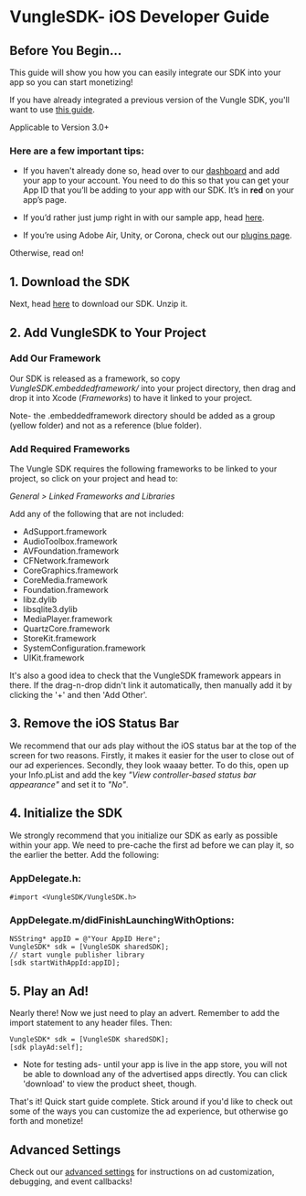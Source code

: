 # VungleSDK- iOS Developer Guide

## Before You Begin...

This guide will show you how you can easily integrate our SDK into your app so you can start monetizing!

If you have already integrated a previous version of the Vungle SDK, you'll want to use [this guide](https://github.com/Vungle/vungle-resources/blob/master/iOS-resources/iOS-migration-guide.md).

Applicable to Version 3.0+

### Here are a few important tips:

* If you haven't already done so, head over to our [dashboard](https://v.vungle.com/dashboard/login) and add your app to your account. You need to do this so that you can get your App ID that you’ll be adding to your app with our SDK. It’s in **red** on your app’s page.

* If you’d rather just jump right in with our sample app, head [here](https://github.com/Vungle/publisher-sample-ios/tree/master). 

* If you’re using Adobe Air, Unity, or Corona, check out our [plugins page](https://v.vungle.com/dev/plugins).

Otherwise, read on!

## 1. Download the SDK

Next, head [here](https://v.vungle.com/dev/ios) to download our SDK. Unzip it.

## 2. Add VungleSDK to Your Project

### Add Our Framework

Our SDK is released as a framework, so copy *VungleSDK.embeddedframework/* into your project directory, then drag and drop it into Xcode (*Frameworks*) to have it linked to your project.

Note- the .embeddedframework directory should be added as a group (yellow folder) and not as a reference (blue folder).

### Add Required Frameworks

The Vungle SDK requires the following frameworks to be linked to your project, so click on your project and head to:

*General > Linked Frameworks and Libraries*

Add any of the following that are not included:

* AdSupport.framework
* AudioToolbox.framework
* AVFoundation.framework
* CFNetwork.framework
* CoreGraphics.framework
* CoreMedia.framework
* Foundation.framework
* libz.dylib
* libsqlite3.dylib
* MediaPlayer.framework
* QuartzCore.framework
* StoreKit.framework
* SystemConfiguration.framework
* UIKit.framework

It's also a good idea to check that the VungleSDK framework appears in there. If the drag-n-drop didn't link it automatically, then manually add it by clicking the '+' and then 'Add Other'.

## 3. Remove the iOS Status Bar

We recommend that our ads play without the iOS status bar at the top of the screen for two reasons. Firstly, it makes it easier for the user to close out of our ad experiences. Secondly, they look waaay better. To do this, open up your Info.pList and add the key *"View controller-based status bar appearance"* and set it to *"No"*.

## 4. Initialize the SDK

We strongly recommend that you initialize our SDK as early as possible within your app. We need to pre-cache the first ad before we can play it, so the earlier the better. Add the following:

### AppDelegate.h:

`#import <VungleSDK/VungleSDK.h>`

### AppDelegate.m/didFinishLaunchingWithOptions:

```objc
NSString* appID = @"Your AppID Here";
VungleSDK* sdk = [VungleSDK sharedSDK];
// start vungle publisher library
[sdk startWithAppId:appID];
```

## 5. Play an Ad!

Nearly there! Now we just need to play an advert. Remember to add the import statement to any header files. Then:

```objc
VungleSDK* sdk = [VungleSDK sharedSDK];
[sdk playAd:self];
```

* Note for testing ads- until your app is live in the app store, you will not be able to download any of the advertised apps directly. You can click 'download' to view the product sheet, though.

That's it! Quick start guide complete. Stick around if you'd like to check out some of the ways you can customize the ad experience, but otherwise go forth and monetize!


## Advanced Settings

Check out our [advanced settings](https://github.com/Vungle/vungle-resources/blob/master/iOS-resources/iOS-advanced-settings.md) for instructions on ad customization, debugging, and event callbacks!

